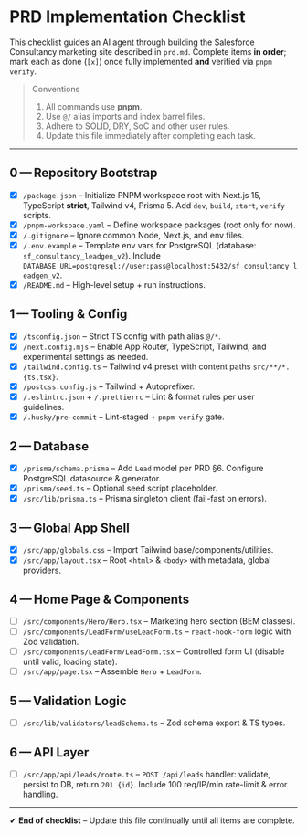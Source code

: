 # PRD Implementation Checklist

This checklist guides an AI agent through building the Salesforce Consultancy marketing site described in `prd.md`.  Complete items **in order**; mark each as done (`[x]`) once fully implemented **and** verified via `pnpm verify`.

> Conventions
> 1. All commands use **pnpm**.
> 2. Use `@/` alias imports and index barrel files.
> 3. Adhere to SOLID, DRY, SoC and other user rules.
> 4. Update this file immediately after completing each task.

---

## 0 — Repository Bootstrap
- [x] `/package.json` – Initialize PNPM workspace root with Next.js 15, TypeScript **strict**, Tailwind v4, Prisma 5. Add `dev`, `build`, `start`, `verify` scripts.
- [x] `/pnpm-workspace.yaml` – Define workspace packages (root only for now).
- [x] `/.gitignore` – Ignore common Node, Next.js, and env files.
- [x] `/.env.example` – Template env vars for PostgreSQL (database: `sf_consultancy_leadgen_v2`). Include `DATABASE_URL=postgresql://user:pass@localhost:5432/sf_consultancy_leadgen_v2`.
- [x] `/README.md` – High-level setup + run instructions.

## 1 — Tooling & Config
- [x] `/tsconfig.json` – Strict TS config with path alias `@/*`.
- [x] `/next.config.mjs` – Enable App Router, TypeScript, Tailwind, and experimental settings as needed.
- [x] `/tailwind.config.ts` – Tailwind v4 preset with content paths `src/**/*.{ts,tsx}`.
- [x] `/postcss.config.js` – Tailwind + Autoprefixer.
- [x] `/.eslintrc.json` + `/.prettierrc` – Lint & format rules per user guidelines.
- [x] `/.husky/pre-commit` – Lint-staged + `pnpm verify` gate.

## 2 — Database
- [x] `/prisma/schema.prisma` – Add `Lead` model per PRD §6.  Configure PostgreSQL datasource & generator.
- [x] `/prisma/seed.ts` – Optional seed script placeholder.
- [x] `/src/lib/prisma.ts` – Prisma singleton client (fail-fast on errors).

## 3 — Global App Shell
- [x] `/src/app/globals.css` – Import Tailwind base/components/utilities.
- [x] `/src/app/layout.tsx` – Root `<html>` & `<body>` with metadata, global providers.

## 4 — Home Page & Components
- [ ] `/src/components/Hero/Hero.tsx` – Marketing hero section (BEM classes).
- [ ] `/src/components/LeadForm/useLeadForm.ts` – `react-hook-form` logic with Zod validation.
- [ ] `/src/components/LeadForm/LeadForm.tsx` – Controlled form UI (disable until valid, loading state).
- [ ] `/src/app/page.tsx` – Assemble `Hero` + `LeadForm`.

## 5 — Validation Logic
- [ ] `/src/lib/validators/leadSchema.ts` – Zod schema export & TS types.

## 6 — API Layer
- [ ] `/src/app/api/leads/route.ts` – `POST /api/leads` handler: validate, persist to DB, return `201 {id}`.  Include 100 req/IP/min rate-limit & error handling.

---

✔ **End of checklist** – Update this file continually until all items are complete. 